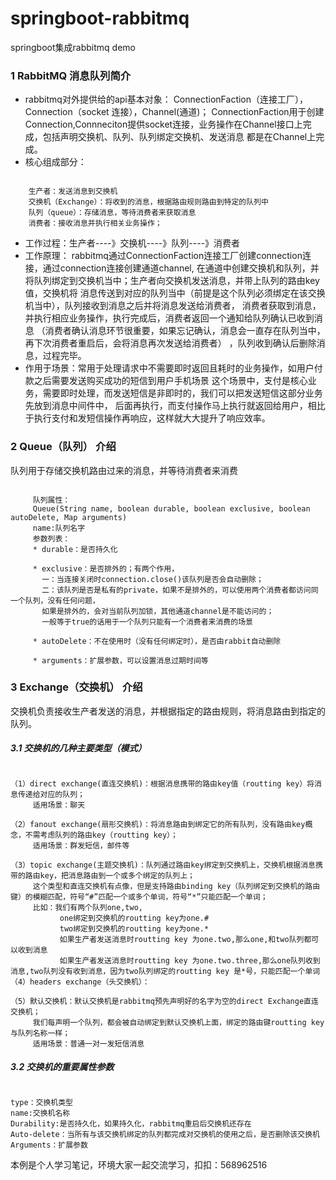 # springboot-rabbitmq
springboot集成rabbitmq demo

### 1 RabbitMQ 消息队列简介
* rabbitmq对外提供给的api基本对象： ConnectionFaction（连接工厂），Connection（socket 连接），Channel(通道)；
    ConnectionFaction用于创建Connection,Connneciton提供socket连接，业务操作在Channel接口上完成，包括声明交换机、队列、队列绑定交换机、发送消息
    都是在Channel上完成。
* 核心组成部分： 
<pre><code>
    生产者：发送消息到交换机
    交换机（Exchange）：将收到的消息，根据路由规则路由到特定的队列中
    队列（queue）：存储消息，等待消费者来获取消息
    消费者：接收消息并执行相关业务操作；
</code></pre>
* 工作过程：生产者----》交换机----》队列----》消费者
* 工作原理：
rabbitmq通过ConnectionFaction连接工厂创建connection连接，通过connection连接创建通道channel,
在通道中创建交换机和队列，并将队列绑定到交换机当中；生产者向交换机发送消息，并带上队列的路由key值，交换机将
消息传送到对应的队列当中（前提是这个队列必须绑定在该交换机当中），队列接收到消息之后并将消息发送给消费者，
消费者获取到消息，并执行相应业务操作，执行完成后，消费者返回一个通知给队列确认已收到消息
（消费者确认消息环节很重要，如果忘记确认，消息会一直存在队列当中，再下次消费者重启后，会将消息再次发送给消费者）
，队列收到确认后删除消息，过程完毕。
* 作用于场景：常用于处理请求中不需要即时返回且耗时的业务操作，如用户付款之后需要发送购买成功的短信到用户手机场景
这个场景中，支付是核心业务，需要即时处理，而发送短信是非即时的，我们可以把发送短信这部分业务先放到消息中间件中，
后面再执行，而支付操作马上执行就返回给用户，相比于执行支付和发短信操作再响应，这样就大大提升了响应效率。

### 2 Queue（队列） 介绍
 队列用于存储交换机路由过来的消息，并等待消费者来消费
<pre><code>
     队列属性：
     Queue(String name, boolean durable, boolean exclusive, boolean autoDelete, Map<String, Object> arguments)
     name:队列名字
     参数列表：
     * durable：是否持久化
     
     * exclusive：是否排外的；有两个作用，
       一：当连接关闭时connection.close()该队列是否会自动删除；
       二：该队列是否是私有的private，如果不是排外的，可以使用两个消费者都访问同一个队列，没有任何问题，
       如果是排外的，会对当前队列加锁，其他通道channel是不能访问的；
       一般等于true的话用于一个队列只能有一个消费者来消费的场景
     
     * autoDelete：不在使用时（没有任何绑定时），是否由rabbit自动删除
     
     * arguments：扩展参数，可以设置消息过期时间等
</code></pre>

### 3 Exchange（交换机） 介绍
 交换机负责接收生产者发送的消息，并根据指定的路由规则，将消息路由到指定的队列。
##### 3.1 交换机的几种主要类型（模式）
<pre><code>
（1）direct exchange(直连交换机)：根据消息携带的路由key值（routting key）将消息传递给对应的队列；
     适用场景：聊天

（2）fanout exchange(扇形交换机)：将消息路由到绑定它的所有队列，没有路由key概念，不需考虑队列的路由key（routting key）；
     适用场景：群发短信，邮件等

（3）topic exchange(主题交换机)：队列通过路由key绑定到交换机上，交换机根据消息携带的路由key，把消息路由到一个或多个绑定的队列上；
     这个类型和直连交换机有点像，但是支持路由binding key（队列绑定到交换机的路由键）的模糊匹配，符号“#”匹配一个或多个单词，符号“*”只能匹配一个单词；
     比如：我们有两个队列one,two,
           one绑定到交换机的routting key为one.#
           two绑定到交换机的routting key为one.*
           如果生产者发送消息时routting key 为one.two,那么one,和two队列都可以收到消息
           如果生产者发送消息时routting key 为one.two.three,那么one队列收到消息,two队列没有收到消息，因为two队列绑定的routting key 是*号，只能匹配一个单词
（4）headers exchange（头交换机）：  

（5）默认交换机：默认交换机是rabbitmq预先声明好的名字为空的direct Exchange直连交换机；
     我们每声明一个队列，都会被自动绑定到默认交换机上面，绑定的路由键routting key与队列名称一样；
     适用场景：普通一对一发短信消息     
</code></pre>
##### 3.2 交换机的重要属性参数
<pre><code>
type：交换机类型
name:交换机名称
Durability:是否持久化，如果持久化，rabbitmq重启后交换机还存在
Auto-delete：当所有与该交换机绑定的队列都完成对交换机的使用之后，是否删除该交换机
Arguments：扩展参数
</code></pre>


本例是个人学习笔记，环境大家一起交流学习，扣扣：568962516